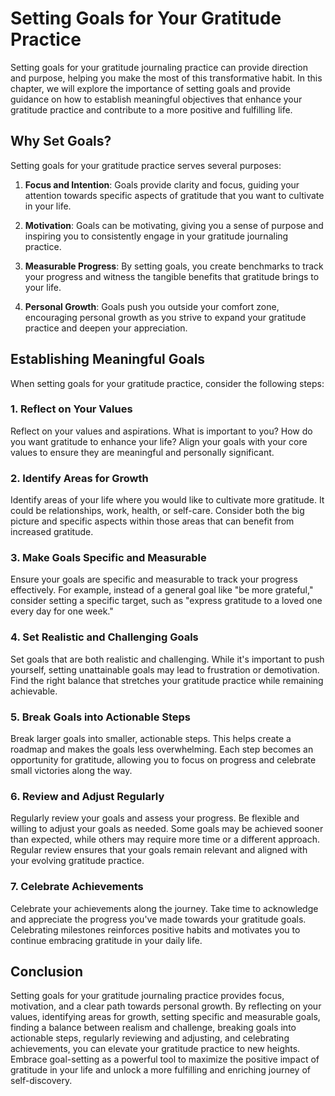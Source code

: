 Setting Goals for Your Gratitude Practice
=====================================================

Setting goals for your gratitude journaling practice can provide direction and purpose, helping you make the most of this transformative habit. In this chapter, we will explore the importance of setting goals and provide guidance on how to establish meaningful objectives that enhance your gratitude practice and contribute to a more positive and fulfilling life.

Why Set Goals?
--------------

Setting goals for your gratitude practice serves several purposes:

1. **Focus and Intention**: Goals provide clarity and focus, guiding your attention towards specific aspects of gratitude that you want to cultivate in your life.

2. **Motivation**: Goals can be motivating, giving you a sense of purpose and inspiring you to consistently engage in your gratitude journaling practice.

3. **Measurable Progress**: By setting goals, you create benchmarks to track your progress and witness the tangible benefits that gratitude brings to your life.

4. **Personal Growth**: Goals push you outside your comfort zone, encouraging personal growth as you strive to expand your gratitude practice and deepen your appreciation.

Establishing Meaningful Goals
-----------------------------

When setting goals for your gratitude practice, consider the following steps:

### 1. Reflect on Your Values

Reflect on your values and aspirations. What is important to you? How do you want gratitude to enhance your life? Align your goals with your core values to ensure they are meaningful and personally significant.

### 2. Identify Areas for Growth

Identify areas of your life where you would like to cultivate more gratitude. It could be relationships, work, health, or self-care. Consider both the big picture and specific aspects within those areas that can benefit from increased gratitude.

### 3. Make Goals Specific and Measurable

Ensure your goals are specific and measurable to track your progress effectively. For example, instead of a general goal like "be more grateful," consider setting a specific target, such as "express gratitude to a loved one every day for one week."

### 4. Set Realistic and Challenging Goals

Set goals that are both realistic and challenging. While it's important to push yourself, setting unattainable goals may lead to frustration or demotivation. Find the right balance that stretches your gratitude practice while remaining achievable.

### 5. Break Goals into Actionable Steps

Break larger goals into smaller, actionable steps. This helps create a roadmap and makes the goals less overwhelming. Each step becomes an opportunity for gratitude, allowing you to focus on progress and celebrate small victories along the way.

### 6. Review and Adjust Regularly

Regularly review your goals and assess your progress. Be flexible and willing to adjust your goals as needed. Some goals may be achieved sooner than expected, while others may require more time or a different approach. Regular review ensures that your goals remain relevant and aligned with your evolving gratitude practice.

### 7. Celebrate Achievements

Celebrate your achievements along the journey. Take time to acknowledge and appreciate the progress you've made towards your gratitude goals. Celebrating milestones reinforces positive habits and motivates you to continue embracing gratitude in your daily life.

Conclusion
----------

Setting goals for your gratitude journaling practice provides focus, motivation, and a clear path towards personal growth. By reflecting on your values, identifying areas for growth, setting specific and measurable goals, finding a balance between realism and challenge, breaking goals into actionable steps, regularly reviewing and adjusting, and celebrating achievements, you can elevate your gratitude practice to new heights. Embrace goal-setting as a powerful tool to maximize the positive impact of gratitude in your life and unlock a more fulfilling and enriching journey of self-discovery.
